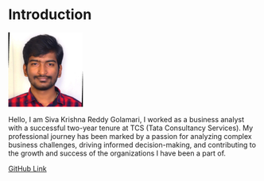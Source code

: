 # Introduction

<img src="SIva.jfif" width="150" height="150">

Hello, I am Siva Krishna Reddy Golamari, I worked as a business analyst with a successful two-year tenure at TCS (Tata Consultancy Services). My professional journey has been marked by a passion for analyzing complex business challenges, driving informed decision-making, and contributing to the growth and success of the organizations I have been a part of.

<a href="https://github.com/SivaKrishnaReddyGolamari">GitHub Link</a>

